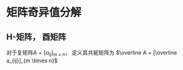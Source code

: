 # 矩阵奇异值分解

## H-矩阵， 酉矩阵
对于复矩阵$A = [a_{ij}]_{m \times n}$， 定义其共轭矩阵为 $\overline A = [\overline a_{ij}]_{m \times n}$
